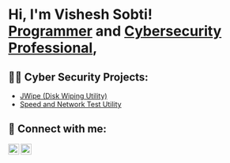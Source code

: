 <h1>Hi, I'm Vishesh Sobti! <br/><a href="https://github.com/iamvishesh66">Programmer</a> and <a href="www.linkedin.com/in/vishesh-sobti-1b0530211/">Cybersecurity Professional</a>, </h1>

<h2>👨‍💻 Cyber Security Projects:</h2>

- [JWipe (Disk Wiping Utility)](https://github.com/iamvishesh66/DiskWipe)
- [Speed and Network Test Utility](https://github.com/iamvishesh66/SpeedTest)



<h2> 🤳 Connect with me:</h2>


[<img align="left" alt="VisheshSobti | LinkedIn" width="22px" src="https://cdn.jsdelivr.net/npm/simple-icons@v3/icons/linkedin.svg" />][linkedin]
[<img align="left" alt="VisheshSobti | Instagram" width="22px" src="https://cdn.jsdelivr.net/npm/simple-icons@v3/icons/instagram.svg" />][instagram]



[instagram]: https://www.instagram.com/iamvishesh66/
[linkedin]: www.linkedin.com/in/vishesh-sobti-1b0530211

<!--
**joshmadakor1/joshmadakor1** is a ✨ _special_ ✨ repository because its `README.md` (this file) appears on your GitHub profile.

Here are some ideas to get you started:

- 🔭 I’m currently working on ...
- 🌱 I’m currently learning ...
- 👯 I’m looking to collaborate on ...
- 🤔 I’m looking for help with ...
- 💬 Ask me about ...
- 📫 How to reach me: ...
- 😄 Pronouns: ...
- ⚡ Fun fact: ...
-->

